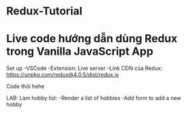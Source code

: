# Redux-Tutorial
# Live code hướng dẫn dùng Redux trong Vanilla JavaScript App

Set up 
-VSCode
-Extension: Live server 
-Link CDN của Redux: https://unpkg.com/redux@4.0.5/dist/redux.js

Code thôi hehe 

LAB: Làm hobby list:
-Render a list of hobbies 
-Add form to add a new hobby

